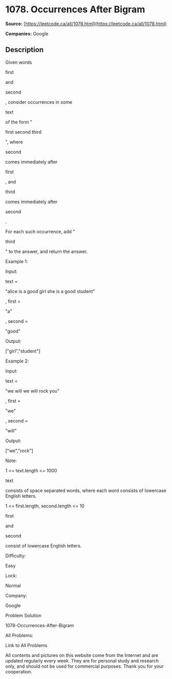 # 1078. Occurrences After Bigram

**Source:** [https://leetcode.ca/all/1078.html](https://leetcode.ca/all/1078.html)

**Companies:** Google

## Description

Given words

first

and

second

, consider occurrences in
        some

text

of the form "

first second third

", where

second

comes immediately after

first

, and

third

comes
        immediately after

second

.

For each such occurrence, add "

third

" to the answer, and return the
        answer.

Example 1:

Input:

text =

"alice is a good girl she is a good student"

, first =

"a"

, second =

"good"

Output:

["girl","student"]

Example 2:

Input:

text =

"we will we will rock you"

, first =

"we"

, second =

"will"

Output:

["we","rock"]

Note:

1 <= text.length <= 1000

text

consists of space separated words, where each word consists of
                lowercase English letters.

1 <= first.length, second.length <= 10

first

and

second

consist of lowercase English letters.

Difficulty:

Easy

Lock:

Normal

Company:

Google

Problem Solution

1078-Occurrences-After-Bigram

All Problems:

Link to All Problems

All contents and pictures on this website come from the Internet and are updated regularly every week. They are for personal study and research only, and should not be used for commercial purposes. Thank you for your cooperation.

